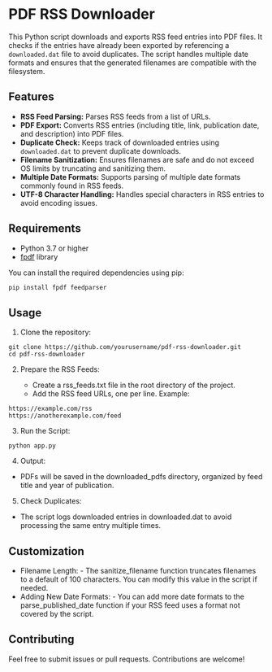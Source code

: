 # PDF RSS Downloader

This Python script downloads and exports RSS feed entries into PDF files. It checks if the entries have already been exported by referencing a `downloaded.dat` file to avoid duplicates. The script handles multiple date formats and ensures that the generated filenames are compatible with the filesystem.

## Features

- **RSS Feed Parsing:** Parses RSS feeds from a list of URLs.
- **PDF Export:** Converts RSS entries (including title, link, publication date, and description) into PDF files.
- **Duplicate Check:** Keeps track of downloaded entries using `downloaded.dat` to prevent duplicate downloads.
- **Filename Sanitization:** Ensures filenames are safe and do not exceed OS limits by truncating and sanitizing them.
- **Multiple Date Formats:** Supports parsing of multiple date formats commonly found in RSS feeds.
- **UTF-8 Character Handling:** Handles special characters in RSS entries to avoid encoding issues.

## Requirements

- Python 3.7 or higher
- [fpdf](https://pypi.org/project/fpdf/) library

You can install the required dependencies using pip:

```bash
pip install fpdf feedparser
```

## Usage
1. Clone the repository:
```
git clone https://github.com/yourusername/pdf-rss-downloader.git
cd pdf-rss-downloader
```
2. Prepare the RSS Feeds:
   
    -  Create a rss_feeds.txt file in the root directory of the project.
    -  Add the RSS feed URLs, one per line. Example:
```
https://example.com/rss
https://anotherexample.com/feed
```
3. Run the Script:
```
python app.py
```
4. Output:
  
  -  PDFs will be saved in the downloaded_pdfs directory, organized by feed title and year of publication.
5. Check Duplicates:
  -  The script logs downloaded entries in downloaded.dat to avoid processing the same entry multiple times.

## Customization
  -  Filename Length:
    -  The sanitize_filename function truncates filenames to a default of 100 characters. You can modify this value in the script if needed.
  -  Adding New Date Formats:
    -  You can add more date formats to the parse_published_date function if your RSS feed uses a format not covered by the script.

## Contributing

Feel free to submit issues or pull requests. Contributions are welcome!

